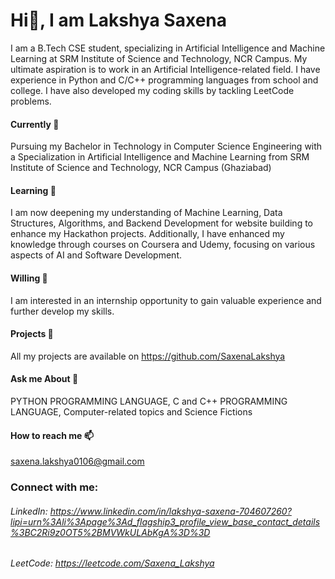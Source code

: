 # Hi👋, I am Lakshya Saxena
I am a B.Tech CSE student, specializing in Artificial Intelligence and Machine Learning at SRM Institute of Science and Technology, NCR Campus. My ultimate aspiration is to work in an Artificial Intelligence-related field. I have experience in Python and C/C++ programming languages from school and college. I have also developed my coding skills by tackling LeetCode problems.
#### Currently 🔭
Pursuing my Bachelor in Technology in Computer Science Engineering with a Specialization in Artificial Intelligence and Machine Learning from SRM Institute of Science and Technology, NCR Campus (Ghaziabad)
#### Learning 🌱
I am now deepening my understanding of Machine Learning, Data Structures, Algorithms, and Backend Development for website building to enhance my Hackathon projects. Additionally, I have enhanced my knowledge through courses on Coursera and Udemy, focusing on various aspects of AI and Software Development.
#### Willing 🤝
I am interested in an internship opportunity to gain valuable experience and further develop my skills.
#### Projects 💫
All my projects are available on https://github.com/SaxenaLakshya
#### Ask me About 💬
PYTHON PROGRAMMING LANGUAGE, C and C++ PROGRAMMING LANGUAGE, Computer-related topics and Science Fictions
#### How to reach me 📫
saxena.lakshya0106@gmail.com
### Connect with me:
###### LinkedIn: https://www.linkedin.com/in/lakshya-saxena-704607260?lipi=urn%3Ali%3Apage%3Ad_flagship3_profile_view_base_contact_details%3BC2Ri9z0OT5%2BMVWkULAbKgA%3D%3D
###### LeetCode: https://leetcode.com/Saxena_Lakshya
